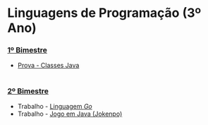 # Linguagens de Programação (3º Ano)

### [1º Bimestre](https://github.com/eduschadesoares/linguagensDeProgramacao/tree/master/1%C2%BA%20Bimestre)
* [Prova - Classes Java](https://github.com/eduschadesoares/linguagensDeProgramacao/tree/master/1%C2%BA%20Bimestre/prova)

#

### [2º Bimestre](https://github.com/eduschadesoares/linguagensDeProgramacao/tree/master/2%C2%BA%20Bimestre)
* Trabalho - [Linguagem *Go*](https://github.com/eduschadesoares/linguagensDeProgramacao/tree/master/2%C2%BA%20Bimestre/Trabalho%20LP%20-%20GoLang)
* Trabalho - [Jogo em Java (Jokenpo)](https://github.com/eduschadesoares/linguagensDeProgramacao/tree/master/2%C2%BA%20Bimestre/Trabalho%20Jogo/Jokenpo%20Java/src/gamejokenpo)

#

